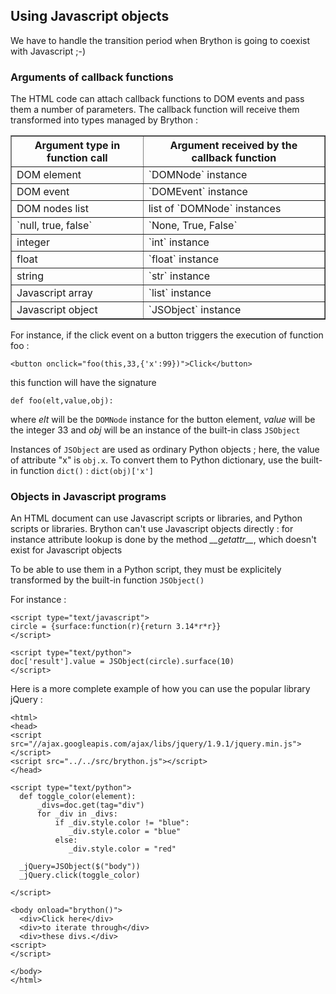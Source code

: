 Using Javascript objects
------------------------

We have to handle the transition period when Brython is going to coexist with Javascript ;-)

### Arguments of callback functions

The HTML code can attach callback functions to DOM events and pass them a number of parameters. The callback function will receive them transformed into types managed by Brython :

<table border='1'>
<tr><th>Argument type in function call</th><th>Argument received by the callback function</th></tr>
<tr><td>DOM element</td><td>`DOMNode` instance</td></tr>
<tr><td>DOM event</td><td>`DOMEvent` instance</td></tr>
<tr><td>DOM nodes list</td><td>list of `DOMNode` instances</td></tr>
<tr><td>`null, true, false`</td><td>`None, True, False`</td></tr>
<tr><td>integer</td><td>`int` instance</td></tr>
<tr><td>float</td><td>`float` instance</td></tr>
<tr><td>string</td><td>`str` instance</td></tr>
<tr><td>Javascript array</td><td>`list` instance</td></tr>
<tr><td>Javascript object</td><td>`JSObject` instance</td></tr>
</table>



For instance, if the click event on a button triggers the execution of function foo :

    <button onclick="foo(this,33,{'x':99})">Click</button>

this function will have the signature

    def foo(elt,value,obj):

where _elt_ will be the `DOMNode` instance for the button element, _value_ will be the integer 33 and _obj_ will be an instance of the built-in class `JSObject`

Instances of `JSObject` are used as ordinary Python objects ; here, the value of attribute "x" is `obj.x`. To convert them to Python dictionary, use the built-in function `dict()` : `dict(obj)['x']`

### Objects in Javascript programs

An HTML document can use Javascript scripts or libraries, and Python scripts or libraries. Brython can't use Javascript objects directly : for instance attribute lookup is done by the method _\_\_getattr\_\__, which doesn't exist for Javascript objects

To be able to use them in a Python script, they must be explicitely transformed by the built-in function `JSObject()`

For instance :

    <script type="text/javascript">
    circle = {surface:function(r){return 3.14*r*r}}
    </script>
    
    <script type="text/python">
    doc['result'].value = JSObject(circle).surface(10)
    </script>

Here is a more complete example of how you can use the popular library jQuery :

    <html>
    <head>
    <script src="//ajax.googleapis.com/ajax/libs/jquery/1.9.1/jquery.min.js">
    </script>
    <script src="../../src/brython.js"></script>
    </head>
    
    <script type="text/python">
      def toggle_color(element):
          _divs=doc.get(tag="div")
          for _div in _divs:
              if _div.style.color != "blue":
                 _div.style.color = "blue"
              else:
                 _div.style.color = "red"
    
      _jQuery=JSObject($("body"))
      _jQuery.click(toggle_color)
    
    </script>
    
    <body onload="brython()">
      <div>Click here</div>
      <div>to iterate through</div>
      <div>these divs.</div>
    <script>
    </script>
     
    </body>
    </html>
    
